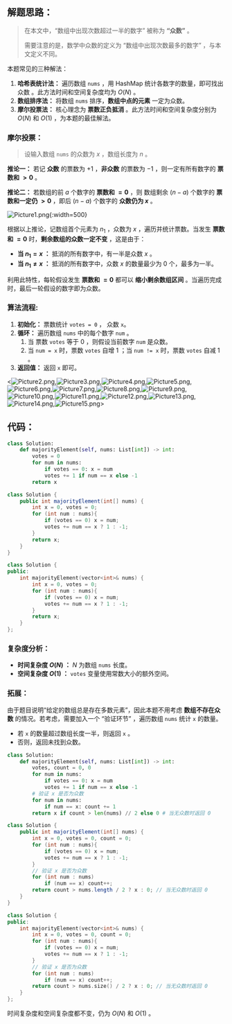 ## 解题思路：

> 在本文中，“数组中出现次数超过一半的数字” 被称为 **“众数”** 。
> 
> 需要注意的是，数学中众数的定义为 “数组中出现次数最多的数字” ，与本文定义不同。

本题常见的三种解法：

1. **哈希表统计法：** 遍历数组 `nums` ，用 HashMap 统计各数字的数量，即可找出 众数 。此方法时间和空间复杂度均为 $O(N)$ 。
2. **数组排序法：** 将数组 `nums` 排序，**数组中点的元素** 一定为众数。
3. **摩尔投票法：** 核心理念为 **票数正负抵消** 。此方法时间和空间复杂度分别为 $O(N)$ 和 $O(1)$ ，为本题的最佳解法。

### 摩尔投票：

> 设输入数组 `nums` 的众数为 $x$ ，数组长度为 $n$ 。

**推论一：** 若记 **众数** 的票数为 $+1$ ，**非众数** 的票数为 $-1$ ，则一定有所有数字的 **票数和 $> 0$** 。

**推论二：** 若数组的前 $a$ 个数字的 **票数和 $= 0$** ，则 数组剩余 $(n-a)$  个数字的 **票数和一定仍 $>0$** ，即后 $(n-a)$ 个数字的 **众数仍为 $x$** 。

![Picture1.png](https://pic.leetcode-cn.com/1603612327-bOQxzq-Picture1.png){:width=500}

根据以上推论，记数组首个元素为 $n_1$ ，众数为 $x$ ，遍历并统计票数。当发生 **票数和 $= 0$** 时，**剩余数组的众数一定不变** ，这是由于：

- **当 $n_1 = x$ ：** 抵消的所有数字中，有一半是众数 $x$ 。
- **当 $n_1 \neq x$ ：** 抵消的所有数字中，众数 $x$ 的数量最少为 0 个，最多为一半。

利用此特性，每轮假设发生 **票数和 $= 0$** 都可以 **缩小剩余数组区间** 。当遍历完成时，最后一轮假设的数字即为众数。

### 算法流程:

1. **初始化：** 票数统计 `votes = 0` ， 众数 `x`。
2. **循环：** 遍历数组 `nums` 中的每个数字 `num` 。
   1. 当 票数 `votes` 等于 0 ，则假设当前数字 `num` 是众数。
   2. 当 `num = x` 时，票数 `votes` 自增 1 ；当 `num != x` 时，票数 `votes` 自减 1 。
3. **返回值：** 返回 `x` 即可。

<![Picture2.png](https://pic.leetcode-cn.com/1603612327-mqrUIY-Picture2.png),![Picture3.png](https://pic.leetcode-cn.com/1603612327-MfsWQB-Picture3.png),![Picture4.png](https://pic.leetcode-cn.com/1603612327-dhVmEY-Picture4.png),![Picture5.png](https://pic.leetcode-cn.com/1603612327-QdHZir-Picture5.png),![Picture6.png](https://pic.leetcode-cn.com/1603612327-WWGfIa-Picture6.png),![Picture7.png](https://pic.leetcode-cn.com/1603612327-WvtbDg-Picture7.png),![Picture8.png](https://pic.leetcode-cn.com/1603612327-qbANWt-Picture8.png),![Picture9.png](https://pic.leetcode-cn.com/1603612327-FyPKfT-Picture9.png),![Picture10.png](https://pic.leetcode-cn.com/1603612327-wbGYtp-Picture10.png),![Picture11.png](https://pic.leetcode-cn.com/1603612327-sLvIAG-Picture11.png),![Picture12.png](https://pic.leetcode-cn.com/1603612327-wYupjD-Picture12.png),![Picture13.png](https://pic.leetcode-cn.com/1603612327-fSpbfK-Picture13.png),![Picture14.png](https://pic.leetcode-cn.com/1603612327-ccBkhy-Picture14.png),![Picture15.png](https://pic.leetcode-cn.com/1603612327-yArPBb-Picture15.png)>

## 代码：

```Python []
class Solution:
    def majorityElement(self, nums: List[int]) -> int:
        votes = 0
        for num in nums:
            if votes == 0: x = num
            votes += 1 if num == x else -1
        return x
```

```Java []
class Solution {
    public int majorityElement(int[] nums) {
        int x = 0, votes = 0;
        for (int num : nums){
            if (votes == 0) x = num;
            votes += num == x ? 1 : -1;
        }
        return x;
    }
}
```

```C++ []
class Solution {
public:
    int majorityElement(vector<int>& nums) {
        int x = 0, votes = 0;
        for (int num : nums){
            if (votes == 0) x = num;
            votes += num == x ? 1 : -1;
        }
        return x;
    }
};
```

### 复杂度分析：

- **时间复杂度 $O(N)$ ：** $N$ 为数组 `nums` 长度。
- **空间复杂度 $O(1)$ ：** `votes` 变量使用常数大小的额外空间。

### 拓展：

由于题目说明“给定的数组总是存在多数元素”，因此本题不用考虑 **数组不存在众数** 的情况。若考虑，需要加入一个 “验证环节” ，遍历数组 `nums` 统计 `x` 的数量。

- 若 `x` 的数量超过数组长度一半，则返回 `x` 。
- 否则，返回未找到众数。

```Python []
class Solution:
    def majorityElement(self, nums: List[int]) -> int:
        votes, count = 0, 0
        for num in nums:
            if votes == 0: x = num
            votes += 1 if num == x else -1
        # 验证 x 是否为众数
        for num in nums:
            if num == x: count += 1
        return x if count > len(nums) // 2 else 0 # 当无众数时返回 0
```

```Java []
class Solution {
    public int majorityElement(int[] nums) {
        int x = 0, votes = 0, count = 0;
        for (int num : nums){
            if (votes == 0) x = num;
            votes += num == x ? 1 : -1;
        }
        // 验证 x 是否为众数
        for (int num : nums)
            if (num == x) count++;
        return count > nums.length / 2 ? x : 0; // 当无众数时返回 0
    }
}
```

```C++ []
class Solution {
public:
    int majorityElement(vector<int>& nums) {
        int x = 0, votes = 0, count = 0;
        for (int num : nums){
            if (votes == 0) x = num;
            votes += num == x ? 1 : -1;
        }
        // 验证 x 是否为众数
        for (int num : nums)
            if (num == x) count++;
        return count > nums.size() / 2 ? x : 0; // 当无众数时返回 0
    }
};
```

时间复杂度和空间复杂度都不变，仍为 $O(N)$ 和 $O(1)$ 。
